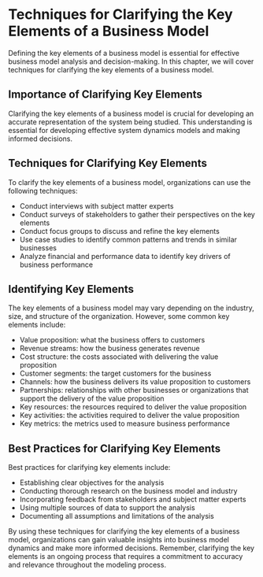 # Techniques for Clarifying the Key Elements of a Business Model

Defining the key elements of a business model is essential for effective business model analysis and decision-making. In this chapter, we will cover techniques for clarifying the key elements of a business model.

Importance of Clarifying Key Elements
-------------------------------------

Clarifying the key elements of a business model is crucial for developing an accurate representation of the system being studied. This understanding is essential for developing effective system dynamics models and making informed decisions.

Techniques for Clarifying Key Elements
--------------------------------------

To clarify the key elements of a business model, organizations can use the following techniques:

* Conduct interviews with subject matter experts
* Conduct surveys of stakeholders to gather their perspectives on the key elements
* Conduct focus groups to discuss and refine the key elements
* Use case studies to identify common patterns and trends in similar businesses
* Analyze financial and performance data to identify key drivers of business performance

Identifying Key Elements
------------------------

The key elements of a business model may vary depending on the industry, size, and structure of the organization. However, some common key elements include:

* Value proposition: what the business offers to customers
* Revenue streams: how the business generates revenue
* Cost structure: the costs associated with delivering the value proposition
* Customer segments: the target customers for the business
* Channels: how the business delivers its value proposition to customers
* Partnerships: relationships with other businesses or organizations that support the delivery of the value proposition
* Key resources: the resources required to deliver the value proposition
* Key activities: the activities required to deliver the value proposition
* Key metrics: the metrics used to measure business performance

Best Practices for Clarifying Key Elements
------------------------------------------

Best practices for clarifying key elements include:

* Establishing clear objectives for the analysis
* Conducting thorough research on the business model and industry
* Incorporating feedback from stakeholders and subject matter experts
* Using multiple sources of data to support the analysis
* Documenting all assumptions and limitations of the analysis

By using these techniques for clarifying the key elements of a business model, organizations can gain valuable insights into business model dynamics and make more informed decisions. Remember, clarifying the key elements is an ongoing process that requires a commitment to accuracy and relevance throughout the modeling process.
